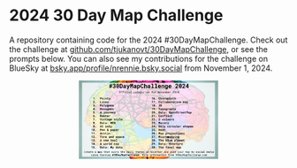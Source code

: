 # 2024 30 Day Map Challenge

A repository containing code for the 2024 #30DayMapChallenge. Check out the challenge at [github.com/tjukanovt/30DayMapChallenge](https://github.com/tjukanovt/30DayMapChallenge), or see the prompts below. You can also see my contributions for the challenge on BlueSky at [bsky.app/profile/nrennie.bsky.social](https://bsky.app/profile/nrennie.bsky.social) from November 1, 2024.

<p align="center">
<img src="images/prompts.png" width="50%">
</p>
